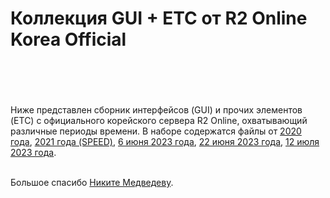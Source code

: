 <h1>Коллекция GUI + ETC от R2 Online Korea Official<br />
<br />
&nbsp;</h1>

<p>Ниже представлен сборник интерфейсов (GUI) и прочих элементов (ETC) с официального корейского сервера R2 Online, охватывающий различные периоды времени. В наборе содержатся файлы от <a href="https://github.com/Aksel911/R2-Textures/tree/main/%5BGUI%5D%20%5BETC%5D%20R2%20KOREA%20OFF%20COLLECTION/%5BGUI%5D%20%5BETC%5D%20R2%20KOREA%20OFF%202020">2020 года</a>, <a href="https://github.com/Aksel911/R2-Textures/tree/main/%5BGUI%5D%20%5BETC%5D%20R2%20KOREA%20OFF%20COLLECTION/%5BGUI%5D%20%5BETC%5D%20R2%20KOREA%20SPEED%20REBOOT%202021">2021 года (SPEED)</a>, <a href="https://github.com/Aksel911/R2-Textures/tree/main/%5BGUI%5D%20%5BETC%5D%20R2%20KOREA%20OFF%20COLLECTION/%5BGUI%5D%20%5BETC%5D%20R2%20KOREA%20SPEED%20REBOOT%202021">6 июня 2023 года</a>, <a href="https://github.com/Aksel911/R2-Textures/tree/main/%5BGUI%5D%20%5BETC%5D%20R2%20KOREA%20OFF%20COLLECTION/%5BGUI%5D%20%5BETC%5D%20R2%20KOREA%20SPEED%20REBOOT%202021">22 июня 2023 года</a>, <a href="https://github.com/Aksel911/R2-Textures/tree/main/%5BGUI%5D%20%5BETC%5D%20R2%20KOREA%20OFF%20COLLECTION/%5BGUI%5D%20%5BETC%5D%20R2%20KOREA%20OFF%207.12.2023">12 июля 2023 года</a>.</p>

<p><br />
Большое спасибо <a href="https://vk.com/id46414942">Никите Медведеву</a>.</p>
